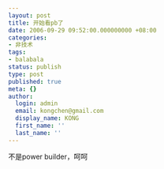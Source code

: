 ```yaml
---
layout: post
title: 开始看pb了
date: 2006-09-29 09:52:00.000000000 +08:00
categories:
- 非技术
tags:
- balabala
status: publish
type: post
published: true
meta: {}
author:
  login: admin
  email: kongchen@gmail.com
  display_name: KONG
  first_name: ''
  last_name: ''
---
```

不是power builder，呵呵